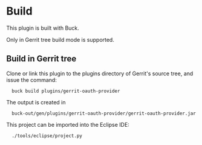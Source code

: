 Build
=====

This plugin is built with Buck.

Only in Gerrit tree build mode is supported.

Build in Gerrit tree
--------------------

Clone or link this plugin to the plugins directory of Gerrit's source
tree, and issue the command:

```
  buck build plugins/gerrit-oauth-provider
```

The output is created in

```
  buck-out/gen/plugins/gerrit-oauth-provider/gerrit-oauth-provider.jar
```

This project can be imported into the Eclipse IDE:

```
  ./tools/eclipse/project.py
```
